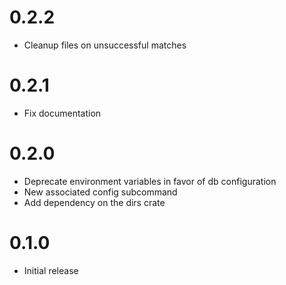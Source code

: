 # 0.2.2
* Cleanup files on unsuccessful matches

# 0.2.1
* Fix documentation

# 0.2.0
* Deprecate environment variables in favor of db configuration
* New associated config subcommand
* Add dependency on the dirs crate

# 0.1.0
* Initial release